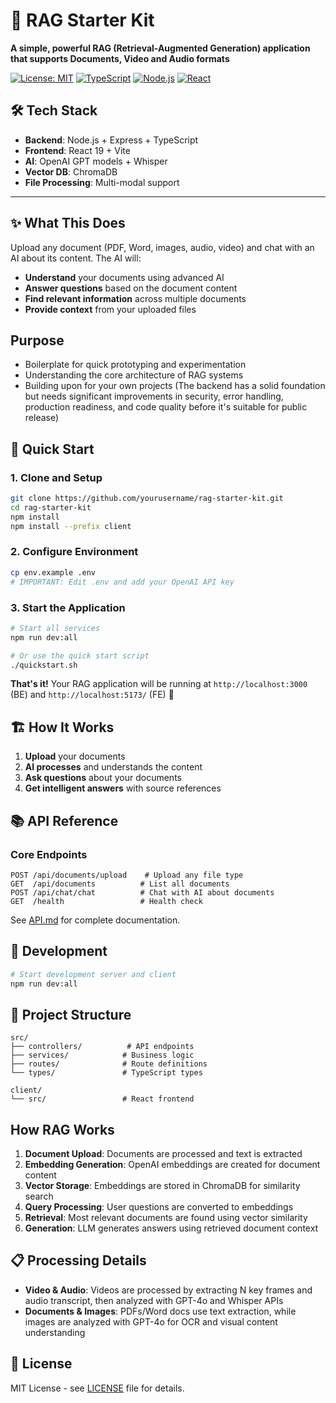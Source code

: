 # 🚀 **RAG Starter Kit**

**A simple, powerful RAG (Retrieval-Augmented Generation) application that supports Documents, Video and Audio formats**

[![License: MIT](https://img.shields.io/badge/License-MIT-yellow.svg)](https://opensource.org/licenses/MIT)
[![TypeScript](https://img.shields.io/badge/TypeScript-007ACC?logo=typescript&logoColor=white)](https://www.typescriptlang.org/)
[![Node.js](https://img.shields.io/badge/Node.js-43853D?logo=node.js&logoColor=white)](https://nodejs.org/)
[![React](https://img.shields.io/badge/React-20232A?logo=react&logoColor=61DAFB)](https://reactjs.org/)

## 🛠️ **Tech Stack**

- **Backend**: Node.js + Express + TypeScript
- **Frontend**: React 19 + Vite
- **AI**: OpenAI GPT models + Whisper
- **Vector DB**: ChromaDB
- **File Processing**: Multi-modal support

---

## ✨ **What This Does**

Upload any document (PDF, Word, images, audio, video) and chat with an AI about its content. The AI will:

- **Understand** your documents using advanced AI
- **Answer questions** based on the document content
- **Find relevant information** across multiple documents
- **Provide context** from your uploaded files

## **Purpose**

- Boilerplate for quick prototyping and experimentation
- Understanding the core architecture of RAG systems
- Building upon for your own projects (The backend has a solid foundation but needs significant improvements in security, error handling, production readiness, and code quality before it's suitable for public release)

## 🚀 **Quick Start**

### **1. Clone and Setup**

```bash
git clone https://github.com/yourusername/rag-starter-kit.git
cd rag-starter-kit
npm install
npm install --prefix client
```

### **2. Configure Environment**

```bash
cp env.example .env
# IMPORTANT: Edit .env and add your OpenAI API key
```

### **3. Start the Application**

```bash
# Start all services
npm run dev:all

# Or use the quick start script
./quickstart.sh
```

**That's it!** Your RAG application will be running at `http://localhost:3000` (BE) and `http://localhost:5173/` (FE) 🎉

## 🏗️ **How It Works**

1. **Upload** your documents
2. **AI processes** and understands the content
3. **Ask questions** about your documents
4. **Get intelligent answers** with source references

## 📚 **API Reference**

### **Core Endpoints**

```http
POST /api/documents/upload    # Upload any file type
GET  /api/documents          # List all documents
POST /api/chat/chat          # Chat with AI about documents
GET  /health                 # Health check
```

See [API.md](API.md) for complete documentation.

## 🔧 **Development**

```bash
# Start development server and client
npm run dev:all
```

## 📁 **Project Structure**

```
src/
├── controllers/          # API endpoints
├── services/            # Business logic
├── routes/              # Route definitions
└── types/               # TypeScript types

client/
└── src/                 # React frontend
```

## How RAG Works

1. **Document Upload**: Documents are processed and text is extracted
2. **Embedding Generation**: OpenAI embeddings are created for document content
3. **Vector Storage**: Embeddings are stored in ChromaDB for similarity search
4. **Query Processing**: User questions are converted to embeddings
5. **Retrieval**: Most relevant documents are found using vector similarity
6. **Generation**: LLM generates answers using retrieved document context

## 📋 **Processing Details**

- **Video & Audio**: Videos are processed by extracting N key frames and audio transcript, then analyzed with GPT-4o and Whisper APIs
- **Documents & Images**: PDFs/Word docs use text extraction, while images are analyzed with GPT-4o for OCR and visual content understanding

## 📄 **License**

MIT License - see [LICENSE](LICENSE) file for details.
